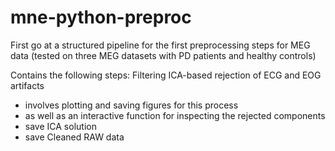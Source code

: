 # mne-python-preproc
First go at a structured pipeline for the first preprocessing steps for MEG data
(tested on three MEG datasets with PD patients and healthy controls)

Contains the following steps:
Filtering
ICA-based rejection of ECG and EOG artifacts
  - involves plotting and saving figures for this process
  - as well as an interactive function for inspecting the rejected components
  - save ICA solution
  - save Cleaned RAW data
